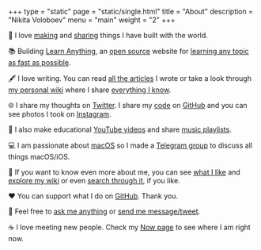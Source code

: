 +++
type = "static"
page = "static/single.html"
title = "About"
description = "Nikita Voloboev"
menu = "main"
weight = "2"
+++

👋 I love [making](../projects) and [sharing](https://wiki.nikitavoloboev.xyz/sharing) things I have built with the world.

📚 Building [Learn Anything](https://learn-anything.xyz), an [open source](https://github.com/learn-anything/learn-anything) website for [learning any topic as fast as possible](https://docs.learn-anything.xyz/roadmap).

🖋 I love writing. You can read [all the articles](https://wiki.nikitavoloboev.xyz/sharing/my-articles) I wrote or take a look through [my personal wiki](https://wiki.nikitavoloboev.xyz) where I share [everything I know](https://wiki.nikitavoloboev.xyz/sharing/everything-I-know).

🌐 I share my thoughts on [Twitter](https://twitter.com/nikitavoloboev). I share my [code](https://wiki.nikitavoloboev.xyz/sharing/my-github) on [GitHub](https://github.com/nikitavoloboev) and you can see photos I took on [Instagram](https://www.instagram.com/nikitavoloboev).

🎥 I also make educational [YouTube videos](https://www.youtube.com/channel/UCEKqrUfr_FMKIO9XSJS4vDw) and share [music playlists](https://open.spotify.com/user/nikitavoloboev).

💻 I am passionate about [macOS](https://github.com/nikitavoloboev/my-mac-os) so I made a [Telegram group](https://t.me/joinchat/BBKnQU4_rty6_942PFbPbw) to discuss all things macOS/iOS.

🐾 If you want to know even more about me, you can see [what I like](../likes) and [explore my wiki](https://wiki.nikitavoloboev.xyz) or even [search through it](https://github.com/nikitavoloboev/alfred-my-mind), if you like.

♥️ You can support what I do on [GitHub](https://github.com/sponsors/nikitavoloboev). Thank you.

💬 Feel free to [ask me anything](https://github.com/nikitavoloboev/ama) or [send me message/tweet](https://twitter.com/nikitavoloboev).

☕ I love meeting new people. Check my [Now page](../now) to see where I am right now.
